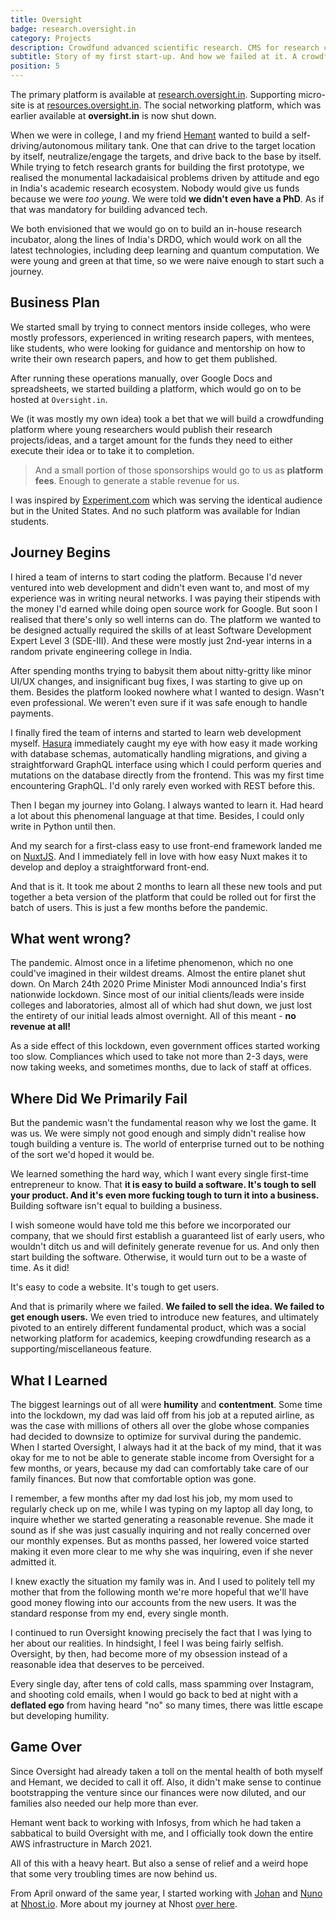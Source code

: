 ```yaml
---
title: Oversight
badge: research.oversight.in
category: Projects
description: Crowdfund advanced scientific research. CMS for research collaboration.
subtitle: Story of my first start-up. And how we failed at it. A crowdfunding platform for advanced scientific research. And content management and collaboration system for academic research.
position: 5
---
```


<alert>
The primary platform is available at <a href="https://research.oversight.in">research.oversight.in</a>. 
Supporting micro-site is at <a href="https://resources.oversight.in">resources.oversight.in</a>.
The social networking platform, which was earlier available at <b>oversight.in</b> is now shut down.
</alert>

When we were in college, I and my friend [Hemant](https://instagram.com/hemanttvats) wanted to build a
self-driving/autonomous military tank. One that can drive to the target location by itself, neutralize/engage the targets, and drive back to the base by itself. While trying to fetch research grants for building the first prototype, we realised the monumental lackadaisical problems driven by attitude and ego in India's academic research ecosystem. Nobody would give us funds because we were *too young*. We were told **we didn't even have a PhD**. As if that was mandatory for building advanced tech.

We both envisioned that we would go on to build an in-house research incubator, along the lines of India's DRDO, which would work on all the latest technologies, including deep learning and quantum computation. We were young and green at that time, so we were naive enough to start such a journey.

## Business Plan

We started small by trying to connect mentors inside colleges, who were mostly professors, experienced in writing research papers, with mentees, like students, who were looking for guidance and mentorship on how to write their own research papers, and how to get them published.

After running these operations manually, over Google Docs and spreadsheets, we started building a platform, which would go on to be hosted at <code>Oversight.in</code>.

We (it was mostly my own idea) took a bet that we will build a crowdfunding platform where young researchers would publish their research projects/ideas, and a target amount for the funds they need to either execute their idea or to take it to completion.

<blockquote>

And a small portion of those sponsorships would go to us as **platform fees**. Enough to generate a stable revenue for us.

</blockquote>

I was inspired by <a href="https://experiment.com">Experiment.com</a> which was serving the identical audience but in the United States. And no such platform was available for Indian students.

## Journey Begins

I hired a team of interns to start coding the platform. Because I'd never ventured into web development and didn't even want to, and most of my experience was in writing neural networks. I was paying their stipends with the money I'd earned while doing open source work for Google. But soon I realised that there's only so well interns can do. The platform we wanted to be designed actually required the skills of at least Software Development Expert Level 3 (SDE-III). And these were mostly just 2nd-year interns in a random private engineering college in India.

After spending months trying to babysit them about nitty-gritty like minor UI/UX changes, and insignificant bug fixes, I was starting to give up on them. Besides the platform looked nowhere what I wanted to design. Wasn't even professional. We weren't even sure if it was safe enough to handle payments.

I finally fired the team of interns and started to learn web development myself. [Hasura](https://hasura.io) immediately caught my eye with how easy it made working with database schemas, automatically handling migrations, and giving a straightforward GraphQL interface using which I could perform queries and mutations on the database directly from the frontend. This was my first time encountering GraphQL. I'd only rarely even worked with REST before this.

Then I began my journey into Golang. I always wanted to learn it. Had heard a lot about this phenomenal language at that time. Besides, I could only write in Python until then.

And my search for a first-class easy to use front-end framework landed me on [NuxtJS](https://nuxtjs.org). And I immediately fell in love with how easy Nuxt makes it to develop and deploy a straightforward front-end.

And that is it. It took me about 2 months to learn all these new tools and put together a beta version of the platform that could be rolled out for first the batch of users. This is just a few months before the pandemic.

## What went wrong?

The pandemic. Almost once in a lifetime phenomenon, which no one could've imagined in their wildest dreams. Almost the entire planet shut down. On March 24th 2020 Prime Minister Modi announced India's first nationwide lockdown. Since most of our initial clients/leads were inside colleges and laboratories, almost all of which had shut down, we just lost the entirety of our initial leads almost overnight. All of this meant - **no revenue at all!**

As a side effect of this lockdown, even government offices started working too slow. Compliances which used to take not more than 2-3 days, were now taking weeks, and sometimes months, due to lack of staff at offices.

## Where Did We Primarily Fail

But the pandemic wasn't the fundamental reason why we lost the game. It was us. We were simply not good enough and simply didn't realise how tough building a venture is. The world of enterprise turned out to be nothing of the sort we'd hoped it would be.

We learned something the hard way, which I want every single first-time entrepreneur to know. That **it is easy to build a software. It's tough to sell your product. And it's even more fucking tough to turn it into a business.** Building software isn't equal to building a business.

I wish someone would have told me this before we incorporated our company, that we should first establish a guaranteed list of early users, who wouldn't ditch us and will definitely generate revenue for us. And only then start building the software. Otherwise, it would turn out to be a waste of time. As it did!

<alert>

It's easy to code a website. It's tough to get users.

</alert>

And that is primarily where we failed. **We failed to sell the idea. We failed to get enough users.** We even tried to introduce new features, and ultimately pivoted to an entirely different fundamental product, which was a social networking platform for academics, keeping crowdfunding research as a supporting/miscellaneous feature.

## What I Learned

The biggest learnings out of all were **humility** and **contentment**. Some time into the lockdown, my dad was laid off from his job at a reputed airline, as was the case with millions of others all over the globe whose companies had decided to downsize to optimize for survival during the pandemic. When I started Oversight, I always had it at the back of my mind, that it was okay for me to not be able to generate stable income from Oversight for a few months, or years, because my dad can comfortably take care of our family finances. But now that comfortable option was gone.

I remember, a few months after my dad lost his job, my mom used to regularly check up on me, while I was typing on my laptop all day long, to inquire whether we started generating a reasonable revenue. She made it sound as if she was just casually inquiring and not really concerned over our monthly expenses. But as months passed, her lowered voice started making it even more clear to me why she was inquiring, even if she never admitted it.

I knew exactly the situation my family was in. And I used to politely tell my mother that from the following month we're more hopeful that we'll have good money flowing into our accounts from the new users. It was the standard response from my end, every single month.

I continued to run Oversight knowing precisely the fact that I was lying to her about our realities. In hindsight, I feel I was being fairly selfish. Oversight, by then, had become more of my obsession instead of a reasonable idea that deserves to be perceived.

Every single day, after tens of cold calls, mass spamming over Instagram, and shooting cold emails, when I would go back to bed at night with a **deflated ego** from having heard "no" so many times, there was little escape but developing humility.

## Game Over

Since Oversight had already taken a toll on the mental health of both myself and Hemant, we decided to call it off. Also, it didn't make sense to continue bootstrapping the venture since our finances were now diluted, and our families also needed our help more than ever.

Hemant went back to working with Infosys, from which he had taken a sabbatical to build Oversight with me, and I officially took down the entire AWS infrastructure in March 2021.

All of this with a heavy heart. But also a sense of relief and a weird hope that some very troubling times are now behind us.

From April onward of the same year, I started working with [Johan](https://twitter.com/elitasson/) and [Nuno](https://twitter.com/nunopato) at [Nhost.io](https://nhost.io). More about my journey at Nhost [over here](/work#nhostio-stockholm).